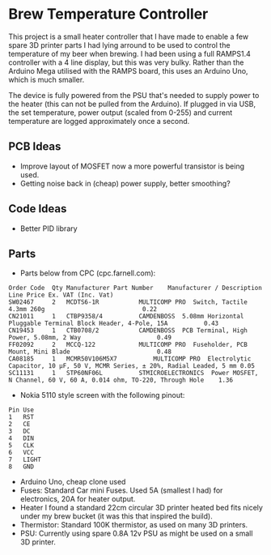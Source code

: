 # Brew Temperature Controller

This project is a small heater controller that I have made to enable a few spare 3D printer parts I had lying arround to be used to control the temperature of my beer when brewing. I had been using a full RAMPS1.4 controller with a 4 line display, but this was very bulky. Rather than the Arduino Mega utilised with the RAMPS board, this uses an Arduino Uno, which is much smaller.

The device is fully powered from the PSU that's needed to supply power to the heater (this can not be pulled from the Arduino). If plugged in via USB, the set temperature, power output (scaled from 0-255) and current temperature are logged approximately once a second.

## PCB Ideas

- Improve layout of MOSFET now a more powerful transistor is being used.
- Getting noise back in (cheap) power supply, better smoothing?

## Code Ideas

- Better PID library

## Parts

- Parts below from CPC (cpc.farnell.com):

```
Order Code	Qty	Manufacturer Part Number	Manufacturer / Description									Line Price Ex. VAT (Inc. Vat)
SW02467		2	MCDTS6-1R			MULTICOMP PRO  Switch, Tactile 4.3mm 260g							0.22
CN21011		1	CTBP9358/4			CAMDENBOSS  5.08mm Horizontal Pluggable Terminal Block Header, 4-Pole, 15A			0.43
CN19453		1	CTB0708/2			CAMDENBOSS  PCB Terminal, High Power, 5.08mm, 2 Way						0.49
FF02092		2	MCCQ-122			MULTICOMP PRO  Fuseholder, PCB Mount, Mini Blade						0.48
CA08185		1	MCMR50V106M5X7			MULTICOMP PRO  Electrolytic Capacitor, 10 µF, 50 V, MCMR Series, ± 20%, Radial Leaded, 5 mm	0.05
SC11131		1	STP60NF06L			STMICROELECTRONICS  Power MOSFET, N Channel, 60 V, 60 A, 0.014 ohm, TO-220, Through Hole	1.36
```

- Nokia 5110 style screen with the following pinout:

```
Pin	Use
1	RST
2	CE
3	DC
4	DIN
5	CLK
6	VCC
7	LIGHT
8	GND
```

- Arduino Uno, cheap clone used
- Fuses: Standard Car mini Fuses. Used 5A (smallest I had) for electronics, 20A for heater output.
- Heater I found a standard 22cm circular 3D printer heated bed fits nicely under my brew bucket (it was this that inspired the build).
- Thermistor: Standard 100K thermistor, as used on many 3D printers.
- PSU: Currently using spare 0.8A 12v PSU as might be used on a small 3D printer.
